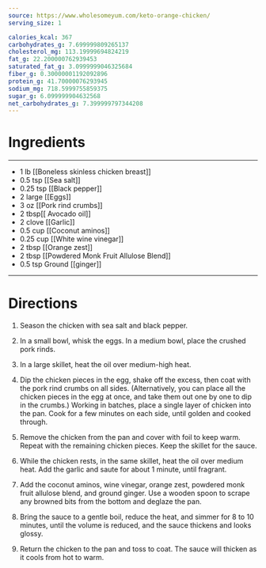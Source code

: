 ```yaml
---
source: https://www.wholesomeyum.com/keto-orange-chicken/
serving_size: 1

calories_kcal: 367
carbohydrates_g: 7.699999809265137
cholesterol_mg: 113.19999694824219
fat_g: 22.200000762939453
saturated_fat_g: 3.0999999046325684
fiber_g: 0.30000001192092896
protein_g: 41.70000076293945
sodium_mg: 718.5999755859375
sugar_g: 6.099999904632568
net_carbohydrates_g: 7.399999797344208
---
```

# Ingredients
---
- 1 lb [[Boneless skinless chicken breast]]
- 0.5 tsp [[Sea salt]]
- 0.25 tsp [[Black pepper]]
- 2 large [[Eggs]]
- 3 oz [[Pork rind crumbs]]
- 2 tbsp[[ Avocado oil]]
- 2 clove [[Garlic]]
- 0.5 cup [[Coconut aminos]]
- 0.25 cup [[White wine vinegar]]
- 2 tbsp [[Orange zest]]
- 2 tbsp [[Powdered Monk Fruit Allulose Blend]]
- 0.5 tsp Ground [[ginger]]
---

# Directions
1. Season the chicken with sea salt and black pepper.

2. In a small bowl, whisk the eggs. In a medium bowl, place the crushed pork rinds.

3. In a large skillet, heat the oil over medium-high heat.

4. Dip the chicken pieces in the egg, shake off the excess, then coat with the pork rind crumbs on all sides. (Alternatively, you can place all the chicken pieces in the egg at once, and take them out one by one to dip in the crumbs.) Working in batches, place a single layer of chicken into the pan. Cook for a few minutes on each side, until golden and cooked through.

5. Remove the chicken from the pan and cover with foil to keep warm. Repeat with the remaining chicken pieces. Keep the skillet for the sauce.

6. While the chicken rests, in the same skillet, heat the oil over medium heat. Add the garlic and saute for about 1 minute, until fragrant.

7. Add the coconut aminos, wine vinegar, orange zest, powdered monk fruit allulose blend, and ground ginger. Use a wooden spoon to scrape any browned bits from the bottom and deglaze the pan.

8. Bring the sauce to a gentle boil, reduce the heat, and simmer for 8 to 10 minutes, until the volume is reduced, and the sauce thickens and looks glossy.

9. Return the chicken to the pan and toss to coat. The sauce will thicken as it cools from hot to warm.

